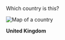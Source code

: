 Which country is this?

![Map of a country](images/Europe-UK_(orthographic_projection).svg)
<!--question-->
**United Kingdom**